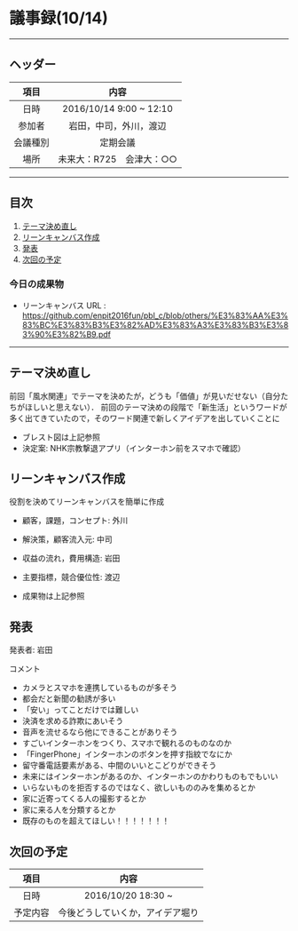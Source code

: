 # 議事録(10/14)
---
## ヘッダー
|項目|内容|
|:--:|:--:|
| 日時 | 2016/10/14  9:00 ~ 12:10|
| 参加者 | 岩田，中司，外川，渡辺 |
| 会議種別 | 定期会議 |
| 場所 | 未来大：R725　会津大：○○ |

---
## 目次
1. [テーマ決め直し](#anchar1)
2. [リーンキャンバス作成](#anchar2)
3. [発表](#anchar3)
4. [次回の予定](#anchar4)

### 今日の成果物 
- リーンキャンバス URL : https://github.com/enpit2016fun/pbl_c/blob/others/%E3%83%AA%E3%83%BC%E3%83%B3%E3%82%AD%E3%83%A3%E3%83%B3%E3%83%90%E3%82%B9.pdf

---

## <div id="anchar1"/>テーマ決め直し
前回「風水関連」でテーマを決めたが，どうも「価値」が見いだせない（自分たちがほしいと思えない）．
前回のテーマ決めの段階で「新生活」というワードが多く出てきていたので，そのワード関連で新しくアイデアを出していくことに
- ブレスト図は上記参照
- 決定案: NHK宗教撃退アプリ（インターホン前をスマホで確認）


## <div id="anchar2"/>リーンキャンバス作成
役割を決めてリーンキャンバスを簡単に作成
- 顧客，課題，コンセプト: 外川
- 解決策，顧客流入元: 中司
- 収益の流れ，費用構造: 岩田
- 主要指標，競合優位性: 渡辺

- 成果物は上記参照


## <div id="anchar3"/>発表
発表者: 岩田

コメント
- カメラとスマホを連携しているものが多そう
- 都会だと新聞の勧誘が多い
- 「安い」ってことだけでは難しい
- 決済を求める詐欺にあいそう
- 音声を流せるなら他にできることがありそう
- すごいインターホンをつくり、スマホで観れるのものなのか
- 「FingerPhone」インターホンのボタンを押す指紋でなにか
- 留守番電話要素がある、中間のいいとこどりができそう
- 未来にはインターホンがあるのか、インターホンのかわりものもでもいい
- いらないものを拒否するのではなく、欲しいもののみを集めるとか
- 家に近寄ってくる人の撮影するとか
- 家に来る人を分類するとか
- 既存のものを超えてほしい！！！！！！！

## <div id="anchar4"/>次回の予定
|項目|内容|
|:--:|:--:|
| 日時 | 2016/10/20 18:30 ~ |
| 予定内容 | 今後どうしていくか，アイデア堀り|
